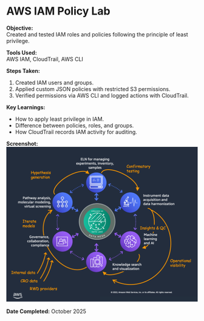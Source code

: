 # AWS IAM Policy Lab

**Objective:**  
Created and tested IAM roles and policies following the principle of least privilege.

**Tools Used:**  
AWS IAM, CloudTrail, AWS CLI

**Steps Taken:**
1. Created IAM users and groups.
2. Applied custom JSON policies with restricted S3 permissions.
3. Verified permissions via AWS CLI and logged actions with CloudTrail.

**Key Learnings:**
- How to apply least privilege in IAM.
- Difference between policies, roles, and groups.
- How CloudTrail records IAM activity for auditing.

**Screenshot:**
![IAM Dashboard](../images/aws_iam_lab.png)

**Date Completed:** October 2025
